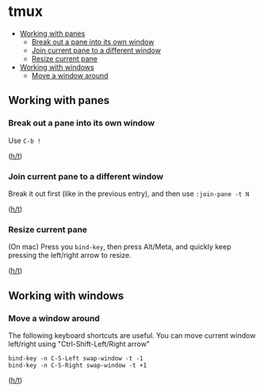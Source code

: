 tmux
====

<!-- vim-markdown-toc GFM -->

* [Working with panes](#working-with-panes)
    * [Break out a pane into its own window](#break-out-a-pane-into-its-own-window)
    * [Join current pane to a different window](#join-current-pane-to-a-different-window)
    * [Resize current pane](#resize-current-pane)
* [Working with windows](#working-with-windows)
    * [Move a window around](#move-a-window-around)

<!-- vim-markdown-toc -->
Working with panes
------------------

### Break out a pane into its own window

Use `C-b !`

([h/t](https://til.hashrocket.com/posts/onpsjjalci-break-current-tmux-pane-out-to-separate-window))

### Join current pane to a different window

Break it out first (like in the previous entry), and then use `:join-pane -t N` 

([h/t](https://bezhermoso.github.io/til/move-a-tmux-pane-from-one-window-to-another/))

### Resize current pane

(On mac) Press you `bind-key`, then press Alt/Meta, and quickly keep pressing the left/right arrow to resize.

([h/t](https://superuser.com/a/1319112/42755))

Working with windows
--------------------

### Move a window around

The following keyboard shortcuts are useful. You can move current window left/right using "Ctrl-Shift-Left/Right arrow"

```
bind-key -n C-S-Left swap-window -t -1
bind-key -n C-S-Right swap-window -t +1
```
([h/t](https://superuser.com/a/552493/42755))
